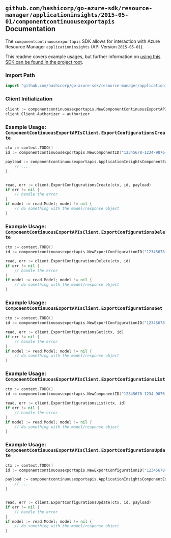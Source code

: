 
## `github.com/hashicorp/go-azure-sdk/resource-manager/applicationinsights/2015-05-01/componentcontinuousexportapis` Documentation

The `componentcontinuousexportapis` SDK allows for interaction with Azure Resource Manager `applicationinsights` (API Version `2015-05-01`).

This readme covers example usages, but further information on [using this SDK can be found in the project root](https://github.com/hashicorp/go-azure-sdk/tree/main/docs).

### Import Path

```go
import "github.com/hashicorp/go-azure-sdk/resource-manager/applicationinsights/2015-05-01/componentcontinuousexportapis"
```


### Client Initialization

```go
client := componentcontinuousexportapis.NewComponentContinuousExportAPIsClientWithBaseURI("https://management.azure.com")
client.Client.Authorizer = authorizer
```


### Example Usage: `ComponentContinuousExportAPIsClient.ExportConfigurationsCreate`

```go
ctx := context.TODO()
id := componentcontinuousexportapis.NewComponentID("12345678-1234-9876-4563-123456789012", "example-resource-group", "componentValue")

payload := componentcontinuousexportapis.ApplicationInsightsComponentExportRequest{
	// ...
}


read, err := client.ExportConfigurationsCreate(ctx, id, payload)
if err != nil {
	// handle the error
}
if model := read.Model; model != nil {
	// do something with the model/response object
}
```


### Example Usage: `ComponentContinuousExportAPIsClient.ExportConfigurationsDelete`

```go
ctx := context.TODO()
id := componentcontinuousexportapis.NewExportConfigurationID("12345678-1234-9876-4563-123456789012", "example-resource-group", "componentValue", "exportIdValue")

read, err := client.ExportConfigurationsDelete(ctx, id)
if err != nil {
	// handle the error
}
if model := read.Model; model != nil {
	// do something with the model/response object
}
```


### Example Usage: `ComponentContinuousExportAPIsClient.ExportConfigurationsGet`

```go
ctx := context.TODO()
id := componentcontinuousexportapis.NewExportConfigurationID("12345678-1234-9876-4563-123456789012", "example-resource-group", "componentValue", "exportIdValue")

read, err := client.ExportConfigurationsGet(ctx, id)
if err != nil {
	// handle the error
}
if model := read.Model; model != nil {
	// do something with the model/response object
}
```


### Example Usage: `ComponentContinuousExportAPIsClient.ExportConfigurationsList`

```go
ctx := context.TODO()
id := componentcontinuousexportapis.NewComponentID("12345678-1234-9876-4563-123456789012", "example-resource-group", "componentValue")

read, err := client.ExportConfigurationsList(ctx, id)
if err != nil {
	// handle the error
}
if model := read.Model; model != nil {
	// do something with the model/response object
}
```


### Example Usage: `ComponentContinuousExportAPIsClient.ExportConfigurationsUpdate`

```go
ctx := context.TODO()
id := componentcontinuousexportapis.NewExportConfigurationID("12345678-1234-9876-4563-123456789012", "example-resource-group", "componentValue", "exportIdValue")

payload := componentcontinuousexportapis.ApplicationInsightsComponentExportRequest{
	// ...
}


read, err := client.ExportConfigurationsUpdate(ctx, id, payload)
if err != nil {
	// handle the error
}
if model := read.Model; model != nil {
	// do something with the model/response object
}
```
